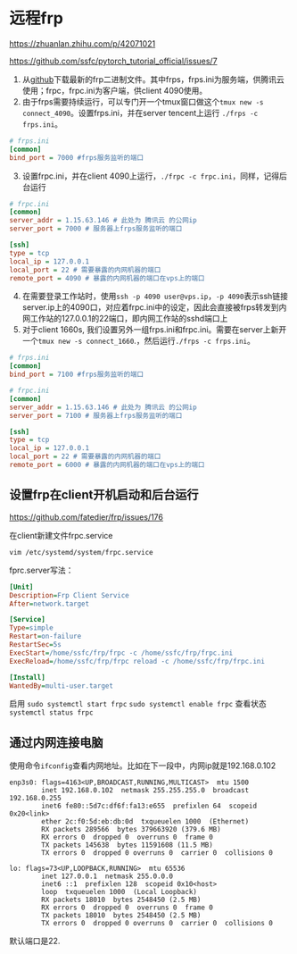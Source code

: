 # 远程frp

https://zhuanlan.zhihu.com/p/42071021

https://github.com/ssfc/pytorch_tutorial_official/issues/7

1. 从[github](https://link.zhihu.com/?target=https%3A//github.com/fatedier/frp)下载最新的frp二进制文件。其中frps，frps.ini为服务端，供腾讯云使用；frpc，frpc.ini为客户端，供client 4090使用。
2. 由于frps需要持续运行，可以专门开一个tmux窗口做这个`tmux new -s connect_4090`。设置frps.ini，并在server tencent上运行 `./frps -c frps.ini`。

```ini
# frps.ini
[common]
bind_port = 7000 #frps服务监听的端口
```

3. 设置frpc.ini，并在client 4090上运行，`./frpc -c frpc.ini`，同样，记得后台运行

```ini
# frpc.ini
[common]
server_addr = 1.15.63.146 # 此处为 腾讯云 的公网ip
server_port = 7000 # 服务器上frps服务监听的端口

[ssh]
type = tcp
local_ip = 127.0.0.1 
local_port = 22 # 需要暴露的内网机器的端口
remote_port = 4090 # 暴露的内网机器的端口在vps上的端口
```

4. 在需要登录工作站时，使用`ssh -p 4090 user@vps.ip`，`-p 4090`表示ssh链接server.ip上的4090口，对应着frpc.ini中的设定，因此会直接被frps转发到内网工作站的127.0.0.1的22端口，即内网工作站的sshd端口上
5. 对于client 1660s, 我们设置另外一组frps.ini和frpc.ini。需要在server上新开一个`tmux new -s connect_1660`.，然后运行`./frps -c frps.ini`。

```ini
# frps.ini
[common]
bind_port = 7100 #frps服务监听的端口
```

```ini
# frpc.ini
[common]
server_addr = 1.15.63.146 # 此处为 腾讯云 的公网ip
server_port = 7100 # 服务器上frps服务监听的端口

[ssh]
type = tcp
local_ip = 127.0.0.1 
local_port = 22 # 需要暴露的内网机器的端口
remote_port = 6000 # 暴露的内网机器的端口在vps上的端口
```

## 设置frp在client开机启动和后台运行

https://github.com/fatedier/frp/issues/176

在client新建文件frpc.service 

`vim /etc/systemd/system/frpc.service`

fprc.server写法：

```ini
[Unit]
Description=Frp Client Service
After=network.target

[Service]
Type=simple
Restart=on-failure
RestartSec=5s
ExecStart=/home/ssfc/frp/frpc -c /home/ssfc/frp/frpc.ini
ExecReload=/home/ssfc/frp/frpc reload -c /home/ssfc/frp/frpc.ini

[Install]
WantedBy=multi-user.target
```

启用
`sudo systemctl start frpc`
`sudo systemctl enable frpc`
查看状态
`systemctl status frpc`

## 通过内网连接电脑

使用命令`ifconfig`查看内网地址。比如在下一段中，内网ip就是192.168.0.102

```shell
enp3s0: flags=4163<UP,BROADCAST,RUNNING,MULTICAST>  mtu 1500
        inet 192.168.0.102  netmask 255.255.255.0  broadcast 192.168.0.255
        inet6 fe80::5d7c:df6f:fa13:e655  prefixlen 64  scopeid 0x20<link>
        ether 2c:f0:5d:eb:db:0d  txqueuelen 1000  (Ethernet)
        RX packets 289566  bytes 379663920 (379.6 MB)
        RX errors 0  dropped 0  overruns 0  frame 0
        TX packets 145638  bytes 11591608 (11.5 MB)
        TX errors 0  dropped 0 overruns 0  carrier 0  collisions 0

lo: flags=73<UP,LOOPBACK,RUNNING>  mtu 65536
        inet 127.0.0.1  netmask 255.0.0.0
        inet6 ::1  prefixlen 128  scopeid 0x10<host>
        loop  txqueuelen 1000  (Local Loopback)
        RX packets 18010  bytes 2548450 (2.5 MB)
        RX errors 0  dropped 0  overruns 0  frame 0
        TX packets 18010  bytes 2548450 (2.5 MB)
        TX errors 0  dropped 0 overruns 0  carrier 0  collisions 0

```

默认端口是22. 

